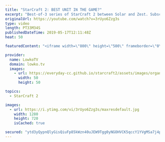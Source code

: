 ```yaml
---
title: "StarCraft 2: BEST UNIT IN THE GAME?"
excerpt: "Best-of-3 series of StarCraft 2 between Solar and Zest. Subscribe for more videos: http://lowko.tv/youtube More StarCraft 2: https://youtu.be/ezD8-mETu74  A really fun series of games between two of the strongest players in SC2. Lots of mind games at play here as well, as both players are trying to outsmart"
originalUrl: https://youtube.com/watch?v=3rUyo6Zzg3s
type: video
length: PT33M34S
publishedDateTime: 2019-05-17T12:11:48Z
heat: 50

featuredContent: "<iframe width=\"800\" height=\"500\" frameborder=\"0\" src=\"https://www.youtube.com/embed/3rUyo6Zzg3s\" allow=\"accelerometer; autoplay; encrypted-media; gyroscope; picture-in-picture\" allowfullscreen></iframe>"

provider:
  name: LowkoTV
  domain: lowko.tv
  images:
    - url: https://everyday-cc.github.io/starcraft2/assets/images/organizations/lowko.tv-50x50.jpg
      width: 50
      height: 50

topics:
  - StarCraft 2

images:
  - url: https://i.ytimg.com/vi/3rUyo6Zzg3s/maxresdefault.jpg
    width: 1280
    height: 720
    isCached: true

secured: "ytd3yQypnQlyGisQiuFp85kWzn40uJEW9Tgg0yNGOHVCK5qccY1YVgMSa7j4pP+tmsgczKTlbV4tQSV3d3W7Gkf0a85j+cROwXwdfSIPsRkYys5YLv49OtMhq0QmS32JHzyL3/0cQGVEBKgaBJYuqCoXbvMyRXP4q4Y68DAoXg1I9Ig3Mo/1pSihcWaDWHl6uSfIbfLCtXzdypEHiKJ1rp1TzMLEI6magivxxmKwBehRGJ+lpQlhZmqHnAvUJpBMSm33RYeL+9Lovc4BTFv1Bh4eiC7KShXAsvJRcEgjWfXhw1Snjs1Tl29n8W4fbgMqVD8Uygg94HYlJrMI5MdJKNG24bukik1upRQDuh6FhM7e4VL711fnhScWRuKhEkXBXLQQYKOfUJLXGuegQaj/TskN8pJqoSUekXKSHtCs1Ow=;H+Seq5trmZwn+BNIZ5BT9Q=="
---
```



